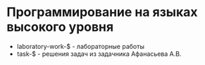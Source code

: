 # Программирование на языках высокого уровня  
* laboratory-work-$ - лабораторные работы
* task-$ - решения задач из задачника Афанасьева А.В.
